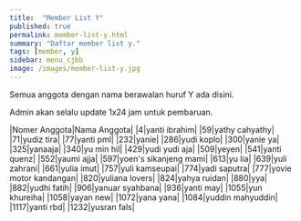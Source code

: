 ```yaml
---
title:  "Member List Y"
published: true
permalink: member-list-y.html
summary: "Daftar member list y."
tags: [member, y]
sidebar: menu_cjbb
image: /images/member-list-y.jpg
---
```


Semua anggota dengan nama berawalan huruf Y ada disini.

Admin akan selalu update 1x24 jam untuk pembaruan.

|Nomer Anggota|Nama Anggota|
|4|yanti ibrahim|
|59|yathy cahyathy|
|71|yudiz tira|
|77|yanti pml|
|232|yanie|
|286|yudi koplo|
|300|yanie ya|
|325|yanaaja|
|340|yu min hil|
|429|yudi yudi aja|
|509|yeyen|
|541|yanti quenz|
|552|yaumi ajja|
|597|yoen's sikanjeng mami|
|613|yu lia|
|639|yuli zahrani|
|661|yulia imut|
|757|yuli kamseupai|
|774|yadi saputra|
|777|yovie motor kandangan|
|820|yuliana lovers|
|824|yahya ruidan|
|880|yya|
|882|yudhi fatih|
|906|yanuar syahbana|
|936|yanti may|
|1055|yun khureiha|
|1058|yayan new|
|1072|yana yana|
|1084|yuddin mahyuddin|
|1117|yanti rbd|
|1232|yusran fals|
